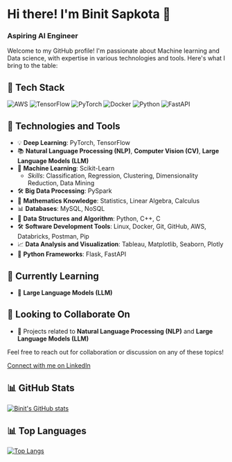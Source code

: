 # Hi there! I'm Binit Sapkota 👋

### Aspiring AI Engineer

Welcome to my GitHub profile! I'm passionate about Machine learning and Data science, with expertise in various technologies and tools. Here's what I bring to the table:

## 🔧 Tech Stack
![AWS](https://img.shields.io/badge/AWS-232F3E?style=for-the-badge&logo=amazon-aws&logoColor=FF9900)
![TensorFlow](https://img.shields.io/badge/TensorFlow-FF6F00?style=for-the-badge&logo=tensorflow&logoColor=white)
![PyTorch](https://img.shields.io/badge/PyTorch-EE4C2C?style=for-the-badge&logo=pytorch&logoColor=white)
![Docker](https://img.shields.io/badge/Docker-2496ED?style=for-the-badge&logo=docker&logoColor=white)
![Python](https://img.shields.io/badge/Python-3776AB?style=for-the-badge&logo=python&logoColor=white)
![FastAPI](https://img.shields.io/badge/FastAPI-009688?style=for-the-badge&logo=fastapi&logoColor=white)

## 🔧 Technologies and Tools
- 💡 **Deep Learning**: PyTorch, TensorFlow
- 📚 **Natural Language Processing (NLP)**, **Computer Vision (CV)**, **Large Language Models (LLM)**
- 🤖 **Machine Learning**: Scikit-Learn
  - *Skills*: Classification, Regression, Clustering, Dimensionality Reduction, Data Mining
- 🛠️ **Big Data Processing**: PySpark
- 🧮 **Mathematics Knowledge**: Statistics, Linear Algebra, Calculus
- 📊 **Databases**: MySQL, NoSQL
- 🧠 **Data Structures and Algorithm**: Python, C++, C
- 🛠️ **Software Development Tools**: Linux, Docker, Git, GitHub, AWS, Databricks, Postman, Pip
- 📈 **Data Analysis and Visualization**: Tableau, Matplotlib, Seaborn, Plotly
- 🐍 **Python Frameworks**: Flask, FastAPI

## 🌱 Currently Learning
- 🚀 **Large Language Models (LLM)**

## 👯 Looking to Collaborate On
- 🤝 Projects related to **Natural Language Processing (NLP)** and **Large Language Models (LLM)**

Feel free to reach out for collaboration or discussion on any of these topics!

[Connect with me on LinkedIn](https://www.linkedin.com/in/mrbinit/)

## 📊 GitHub Stats
[![Binit's GitHub stats](https://github-readme-stats.vercel.app/api?username=MrBinit)](https://github.com/MrBinit/github-readme-stats)

## 📊 Top Languages
[![Top Langs](https://github-readme-stats.vercel.app/api/top-langs/?username=MrBinit&layout=compact)](https://github.com/MrBinit/github-readme-stats)
